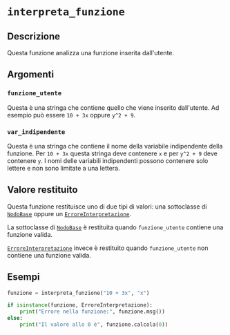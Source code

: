 # `interpreta_funzione`

## Descrizione

Questa funzione analizza una funzione inserita dall'utente.

## Argomenti

### `funzione_utente`

Questa è una stringa che contiene quello che viene inserito dall'utente. Ad
esempio può essere `10 + 3x` oppure `y^2 + 9`.

### `var_indipendente`

Questa è una stringa che contiene il nome della variabile indipendente della
funzione. Per `10 + 3x` questa stringa deve contenere `x` e per `y^2 + 9`
deve contenere `y`. I nomi delle variabili indipendenti possono contenere solo
lettere e non sono limitate a una lettera.

## Valore restituito

Questa funzione restituisce uno di due tipi di valori: una sottoclasse di
[`NodoBase`](NodoBase.md) oppure un [`ErroreInterpretazione`](ErroreInterpretazione.md).

La sottoclasse di [`NodoBase`](NodoBase.md) è restituita quando `funzione_utente` contiene una
funzione valida.

[`ErroreInterpretazione`](ErroreInterpretazione.md) invece è restituito quando `funzione_utente` non
contiene una funzione valida.

## Esempi

```python
funzione = interpreta_funzione("10 + 3x", "x")

if isinstance(funzione, ErroreInterpretazione):
    print("Errore nella funzione:", funzione.msg())
else:
    print("Il valore allo 0 è", funzione.calcola(0))
```
